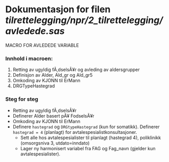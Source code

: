 
# Dokumentasjon for filen *tilrettelegging/npr/2_tilrettelegging/avledede.sas*


MACRO FOR AVLEDEDE VARIABLE

### Innhold i macroen:
1. Retting av ugyldig fÃ¸dselsÃ¥r og avleding av aldersgrupper
2. Definisjon av Alder, Ald_gr og Ald_gr5
3. Omkoding av KJONN til ErMann
5. DRGTypeHastegrad


### Steg for steg

- Retting av ugyldig fÃ¸dselsÃ¥r
- Definerer Alder basert pÃ¥ FodselsÃ¥r
- Omkoding av KJONN til ErMann
- Definere `hastegrad` og `DRGtypeHastegrad` (kun for somatikk). 
Definerer `hastegrad = 4` (planlagt) for avtalespesialistkonsultasjoner.
    - Sett alle hos avtalespesialister til planlagt (hastegrad 4), poliklinikk (omsorgsniva 3, utdato=inndato)
    - Lager ny harmonisert variabel fra FAG og Fag_navn (gjelder kun avtalespesialister). 
